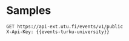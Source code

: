 # Samples

```http
GET https://api-ext.utu.fi/events/v1/public
X-Api-Key: {{events-turku-university}}
```

